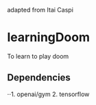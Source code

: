 adapted from Itai Caspi

# learningDoom
To learn to play doom 

## Dependencies
⋅⋅1. openai/gym
2. tensorflow
